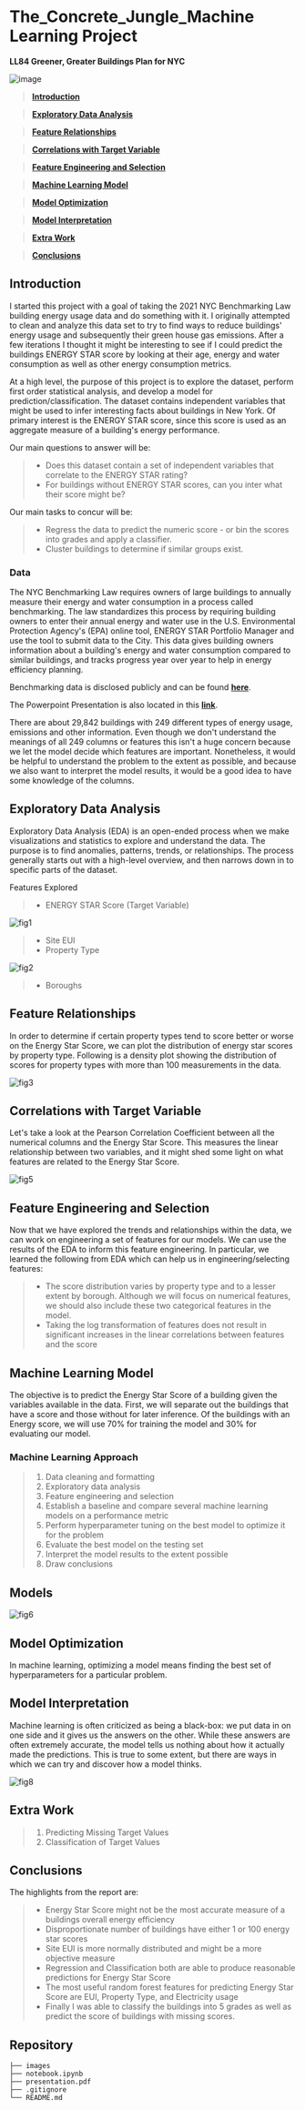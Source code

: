 # The_Concrete_Jungle_Machine Learning Project
**LL84 Greener, Greater Buildings Plan for NYC**

![image](./images/nycimage.jpg)

>**[Introduction](#Introduction)**

>**[Exploratory Data Analysis](#Exploratory-Data-Analysis)**

>**[Feature Relationships](#Feature-Relationships)**

>**[Correlations with Target Variable](#Correlations-with-Target-Variable)**

>**[Feature Engineering and Selection](#Feature-Engineering-and-Selection)**

>**[Machine Learning Model](#Machine-Learning)**

>**[Model Optimization](#Model-Optimization)**

>**[Model Interpretation](#Model-Interpretation)**

>**[Extra Work](#Extra_Work)**

>**[Conclusions](#Conclusions)**


## Introduction

I started this project with a goal of taking the 2021 NYC Benchmarking Law building energy usage data and do something with it. I originally attempted to clean and analyze this data set to try to find ways to reduce buildings' energy usage and subsequently their green house gas emissions. After a few iterations I thought it might be interesting to see if I could predict the buildings ENERGY STAR score by looking at their age, energy and water consumption as well as other energy consumption metrics.

At a high level, the purpose of this project is to explore the dataset, perform first order statistical analysis, and develop a model for prediction/classification. The dataset contains independent variables that might be used to infer interesting facts about buildings in New York. Of primary interest is the ENERGY STAR score, since this score is used as an aggregate measure of a building's energy performance.

Our main questions to answer will be:

> * Does this dataset contain a set of independent variables that correlate to the ENERGY STAR rating?
> * For buildings without ENERGY STAR scores, can you inter what their score might be?

Our main tasks to concur will be:

> * Regress the data to predict the numeric score - or bin the scores into grades and apply a classifier.
> * Cluster buildings to determine if similar groups exist.

### Data
The NYC Benchmarking Law requires owners of large buildings to annually measure their energy and water consumption in a process called benchmarking. The law standardizes this process by requiring building owners to enter their annual energy and water use in the U.S. Environmental Protection Agency's (EPA) online tool, ENERGY STAR Portfolio Manager and use the tool to submit data to the City. This data gives building owners information about a building's energy and water consumption compared to similar buildings, and tracks progress year over year to help in energy efficiency planning.

Benchmarking data is disclosed publicly and can be found __[here](https://data.cityofnewyork.us/Environment/Energy-and-Water-Data-Disclosure-for-Local-Law-84-/7x5e-2fxh)__.

The Powerpoint Presentation is also located in this __[link](presentation.pdf)__.

There are about 29,842 buildings with 249 different types of energy usage, emissions and other information. Even though we don't understand the meanings of all 249 columns or features this isn't a huge concern because we let the model decide which features are important. Nonetheless, it would be helpful to understand the problem to the extent as possible, and because we also want to interpret the model results, it would be a good idea to have some knowledge of the columns.

## Exploratory Data Analysis
Exploratory Data Analysis (EDA) is an open-ended process when we make visualizations and statistics to explore and understand the data. The purpose is to find anomalies, patterns, trends, or relationships. The process generally starts out with a high-level overview, and then narrows down in to specific parts of the dataset.

Features Explored
> * ENERGY STAR Score (Target Variable)

![fig1](./images/fig01_ENERGY_STAR_Score_Distribution.png)

> * Site EUI 
> * Property Type

![fig2](./images/fig02_Property_Type_Frequency.png)

> * Boroughs

## Feature Relationships
In order to determine if certain property types tend to score better or worse on the Energy Star Score, we can plot the distribution of energy star scores by property type. Following is a density plot showing the distribution of scores for property types with more than 100 measurements in the data.

![fig3](./images/fig04_Energy_Star_Property_Density_Plot.png)

## Correlations with Target Variable
Let's take a look at the Pearson Correlation Coefficient between all the numerical columns and the Energy Star Score. This measures the linear relationship between two variables, and it might shed some light on what features are related to the Energy Star Score.

![fig5](./images/fig05_Two_Variable_Plot.png)

## Feature Engineering and Selection
Now that we have explored the trends and relationships within the data, we can work on engineering a set of features for our models. We can use the results of the EDA to inform this feature engineering. In particular, we learned the following from EDA which can help us in engineering/selecting features:

> * The score distribution varies by property type and to a lesser extent by borough. Although we will focus on numerical features, we should also include these two categorical features in the model.
> * Taking the log transformation of features does not result in significant increases in the linear correlations between features and the score

## Machine Learning Model
The objective is to predict the Energy Star Score of a building given the variables available in the data. First, we will separate out the buildings that have a score and those without for later inference. Of the buildings with an Energy score, we will use 70% for training the model and 30% for evaluating our model.

### Machine Learning Approach
> 1. Data cleaning and formatting
> 2. Exploratory data analysis
> 3. Feature engineering and selection
> 4. Establish a baseline and compare several machine learning models on a performance metric
> 5. Perform hyperparameter tuning on the best model to optimize it for the problem
> 6. Evaluate the best model on the testing set
> 7. Interpret the model results to the extent possible
> 8. Draw conclusions

## Models

![fig6](./images/fig06_Model_Comparison.png)

## Model Optimization
In machine learning, optimizing a model means finding the best set of hyperparameters for a particular problem.

## Model Interpretation
Machine learning is often criticized as being a black-box: we put data in on one side and it gives us the answers on the other. While these answers are often extremely accurate, the model tells us nothing about how it actually made the predictions. This is true to some extent, but there are ways in which we can try and discover how a model thinks.

![fig8](./images/fig08_Feature_Importances.png)

## Extra Work
> 1. Predicting Missing Target Values
> 2. Classification of Target Values

## Conclusions
The highlights from the report are:

> * Energy Star Score might not be the most accurate measure of a buildings overall energy efficiency
> * Disproportionate number of buildings have either 1 or 100 energy star scores
> * Site EUI is more normally distributed and might be a more objective measure
> * Regression and Classification both are able to produce reasonable predictions for Energy Star Score
> * The most useful random forest features for predicting Energy Star Score are EUI, Property Type, and Electricity usage
> * Finally I was able to classify the buildings into 5 grades as well as predict the score of buildings with missing scores.

## Repository

```
├── images                           
├── notebook.ipynb   
├── presentation.pdf         
├── .gitignore                               
└── README.md                            
```